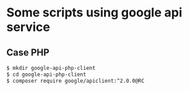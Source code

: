 # Some scripts using google api service

## Case PHP

```bash
$ mkdir google-api-php-client
$ cd google-api-php-client
$ composer require google/apiclient:^2.0.0@RC
```
